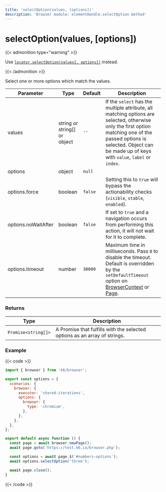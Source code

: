 ```yaml
---
title: 'selectOption(values, [options])'
description: 'Browser module: elementHandle.selectOption method'
---
```


# selectOption(values, [options])

{{< admonition type="warning" >}}

Use [`locator.selectOption(values[, options])`](https://grafana.com/docs/k6/<K6_VERSION>/javascript-api/k6-browser/locator/selectoption/) instead.

{{< /admonition >}}

Select one or more options which match the values.

<TableWithNestedRows>

| Parameter           | Type                         | Default | Description                                                                                                                                                                                                                                                                                                         |
| ------------------- | ---------------------------- | ------- | ------------------------------------------------------------------------------------------------------------------------------------------------------------------------------------------------------------------------------------------------------------------------------------------------------------------- |
| values              | string or string[] or object | `''`    | If the `select` has the multiple attribute, all matching options are selected, otherwise only the first option matching one of the passed options is selected. Object can be made up of keys with `value`, `label` or `index`.                                                                                      |
| options             | object                       | `null`  |                                                                                                                                                                                                                                                                                                                     |
| options.force       | boolean                      | `false` | Setting this to `true` will bypass the actionability checks (`visible`, `stable`, `enabled`).                                                                                                                                                                                                                       |
| options.noWaitAfter | boolean                      | `false` | If set to `true` and a navigation occurs from performing this action, it will not wait for it to complete.                                                                                                                                                                                                          |
| options.timeout     | number                       | `30000` | Maximum time in milliseconds. Pass `0` to disable the timeout. Default is overridden by the `setDefaultTimeout` option on [BrowserContext](https://grafana.com/docs/k6/<K6_VERSION>/javascript-api/k6-browser/browsercontext/) or [Page](https://grafana.com/docs/k6/<K6_VERSION>/javascript-api/k6-browser/page/). |

</TableWithNestedRows>

### Returns

| Type                | Description                                                               |
| ------------------- | ------------------------------------------------------------------------- |
| `Promise<string[]>` | A Promise that fulfills with the selected options as an array of strings. |

### Example

{{< code >}}

```javascript
import { browser } from 'k6/browser';

export const options = {
  scenarios: {
    browser: {
      executor: 'shared-iterations',
      options: {
        browser: {
          type: 'chromium',
        },
      },
    },
  },
};

export default async function () {
  const page = await browser.newPage();
  await page.goto('https://test.k6.io/browser.php');

  const options = await page.$('#numbers-options');
  await options.selectOption('three');

  await page.close();
}
```

{{< /code >}}
